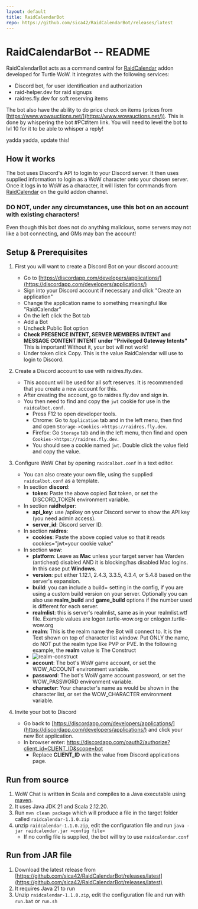 ```yaml
---
layout: default
title: RaidCalendarBot
repo: https://github.com/sica42/RaidCalendarBot/releases/latest
---
```


RaidCalendarBot -- README
=================

RaidCalendarBot acts as a command central for [RaidCalendar](https://github.com/sica42/RaidCalendar) addon developed for Turtle WoW.
It integrates with the following services:
* Discord bot, for user identification and authorization
* raid-helper.dev for raid signups
* raidres.fly.dev for soft reserving items

The bot also have the ability to do price check on items (prices from [https://www.wowauctions.net/](https://www.wowauctions.net/)). This is done by whispering the bot #PC#item link. You will need to level the bot to lvl 10 for it to be able to whisper a reply!

yadda yadda, update this!

## How it works
The bot uses Discord's API to login to your Discord server. It then uses supplied information to login as a WoW character onto your chosen server. Once it logs in to WoW as a character, it will listen for commands from [RaidCalendar](https://github.com/sica42/RaidCalendar) on the guild addon channel.

### DO NOT, under any circumstances, use this bot on an account with existing characters!
Even though this bot does not do anything malicious, some servers may not like a bot connecting, and GMs may ban the account!

## Setup & Prerequisites

1. First you will want to create a Discord Bot on your discord account:
   * Go to [https://discordapp.com/developers/applications/](https://discordapp.com/developers/applications/)
   * Sign into your Discord account if necessary and click "Create an application"
   * Change the application name to something meaningful like "RaidCalendar"
   * On the left click the Bot tab
   * Add a Bot
   * Uncheck Public Bot option
   * **Check PRESENCE INTENT, SERVER MEMBERS INTENT and MESSAGE CONTENT INTENT under "Privileged Gateway Intents"** This is important! Without it, your bot will not work!
   * Under token click Copy. This is the value RaidCalendar will use to login to Discord.

2. Create a Discord account to use with raidres.fly.dev.
   * This account will be used for all soft reserves. It is recommended that you create a new account for this.
   * After creating the account, go to raidres.fly.dev and sign in.
   * You then need to find and copy the `jwt` cookie for use in the `raidcalbot.conf`.
     * Press F12 to open developer tools.
     * Chrome: Go to `Application` tab and in the left menu, then find and open `Storage->Cookies->https://raidres.fly.dev`.
     * Firefox: Go `Storage` tab and in the left menu, then find and open `Cookies->https://raidres.fly.dev`. 
     * You should see a cookie named `jwt`. Double click the value field and copy the value.

3. Configure WoW Chat by opening `raidcalbot.conf` in a text editor.
   * You can also create your own file, using the supplied `raidcalbot.conf` as a template.
   * In section **discord**:
     * **token**: Paste the above copied Bot token, or set the DISCORD_TOKEN environment variable.
   * In section **raidhelper**:
     * **api_key**: use /apikey on your Discord server to show the API key (you need admin access).
     * **server_id**: Discord server ID.
   * In section **raidres**:
     * **cookies**: Paste the above copied value so that it reads cookies="jwt=your cookie value"
   * In section **wow**:
     * **platform**: Leave as **Mac** unless your target server has Warden (anticheat) disabled AND it is blocking/has disabled Mac logins. In this case put **Windows**.
     * **version**: put either 1.12.1, 2.4.3, 3.3.5, 4.3.4, or 5.4.8 based on the server's expansion.
     * **build**: you can include a build=<build number> setting in the config, if you are using a custom build version on your server. Optionally you can also use **realm_build** and **game_build** options if the number used is different for each server.
     * **realmlist**: this is server's realmlist, same as in your realmlist.wtf file.
     Example values are logon.turtle-wow.org or cnlogon.turtle-wow.org
     * **realm**: This is the realm name the Bot will connect to.
     It is the Text shown on top of character list window. Put ONLY the name, do NOT put the realm type like PVP or PVE.
     In the following example, the **realm** value is The Construct
     * ![realm-construct](https://raw.githubusercontent.com/fjaros/raidcalbot/master/images/example3.png)
     * **account**: The bot's WoW game account, or set the WOW_ACCOUNT environment variable.
     * **password**: The bot's WoW game account password, or set the WOW_PASSWORD environment variable.
     * **character**: Your character's name as would be shown in the character list, or set the WOW_CHARACTER environment variable.

4. Invite your bot to Discord
   * Go back to [https://discordapp.com/developers/applications/](https://discordapp.com/developers/applications/) and click your new Bot application.
   * In browser enter: https://discordapp.com/oauth2/authorize?client_id=CLIENT_ID&scope=bot
     * Replace **CLIENT_ID** with the value from Discord applications page.

## Run from source
1. WoW Chat is written in Scala and compiles to a Java executable using [maven](https://maven.apache.org).
2. It uses Java JDK 21 and Scala 2.12.20.
3. Run `mvn clean package` which will produce a file in the target folder called `raidcalendar-1.1.0.zip`
4. unzip `raidcalendar-1.1.0.zip`, edit the configuration file and run `java -jar raidcalendar.jar <config file>`
   * If no config file is supplied, the bot will try to use `raidcalendar.conf`

## Run from JAR file
1. Download the latest release from [https://github.com/sica42/RaidCalendarBot/releases/latest](https://github.com/sica42/RaidCalendarBot/releases/latest)
2. It requires Java 21 to run
2. Unzip `raidcalendar-1.1.0.zip`, edit the configuration file and run with `run.bat` or `run.sh`
